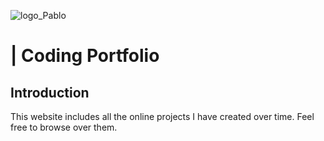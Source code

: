 ![logo_Pablo](https://www.olondriz.com/wp-content/uploads/2019/10/Pablo3_.png)

# | Coding Portfolio

## Introduction

This website includes all the online projects I have created over time. Feel free to browse over them.
